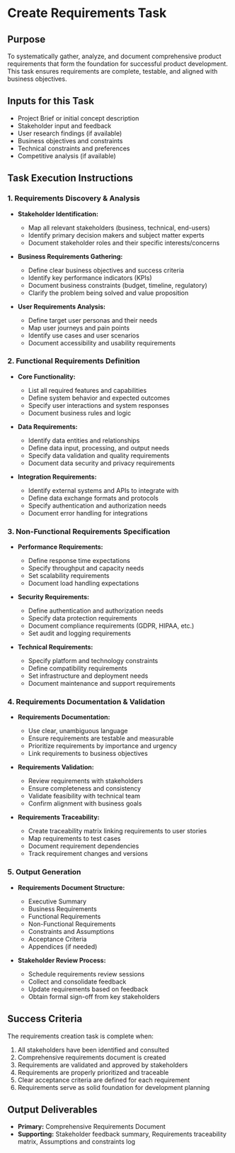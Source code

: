 # Create Requirements Task

## Purpose

To systematically gather, analyze, and document comprehensive product requirements that form the foundation for successful product development. This task ensures requirements are complete, testable, and aligned with business objectives.

## Inputs for this Task

- Project Brief or initial concept description
- Stakeholder input and feedback
- User research findings (if available)
- Business objectives and constraints
- Technical constraints and preferences
- Competitive analysis (if available)

## Task Execution Instructions

### 1. Requirements Discovery & Analysis

- **Stakeholder Identification:**
  - Map all relevant stakeholders (business, technical, end-users)
  - Identify primary decision makers and subject matter experts
  - Document stakeholder roles and their specific interests/concerns

- **Business Requirements Gathering:**
  - Define clear business objectives and success criteria
  - Identify key performance indicators (KPIs)
  - Document business constraints (budget, timeline, regulatory)
  - Clarify the problem being solved and value proposition

- **User Requirements Analysis:**
  - Define target user personas and their needs
  - Map user journeys and pain points
  - Identify use cases and user scenarios
  - Document accessibility and usability requirements

### 2. Functional Requirements Definition

- **Core Functionality:**
  - List all required features and capabilities
  - Define system behavior and expected outcomes
  - Specify user interactions and system responses
  - Document business rules and logic

- **Data Requirements:**
  - Identify data entities and relationships
  - Define data input, processing, and output needs
  - Specify data validation and quality requirements
  - Document data security and privacy requirements

- **Integration Requirements:**
  - Identify external systems and APIs to integrate with
  - Define data exchange formats and protocols
  - Specify authentication and authorization needs
  - Document error handling for integrations

### 3. Non-Functional Requirements Specification

- **Performance Requirements:**
  - Define response time expectations
  - Specify throughput and capacity needs
  - Set scalability requirements
  - Document load handling expectations

- **Security Requirements:**
  - Define authentication and authorization needs
  - Specify data protection requirements
  - Document compliance requirements (GDPR, HIPAA, etc.)
  - Set audit and logging requirements

- **Technical Requirements:**
  - Specify platform and technology constraints
  - Define compatibility requirements
  - Set infrastructure and deployment needs
  - Document maintenance and support requirements

### 4. Requirements Documentation & Validation

- **Requirements Documentation:**
  - Use clear, unambiguous language
  - Ensure requirements are testable and measurable
  - Prioritize requirements by importance and urgency
  - Link requirements to business objectives

- **Requirements Validation:**
  - Review requirements with stakeholders
  - Ensure completeness and consistency
  - Validate feasibility with technical team
  - Confirm alignment with business goals

- **Requirements Traceability:**
  - Create traceability matrix linking requirements to user stories
  - Map requirements to test cases
  - Document requirement dependencies
  - Track requirement changes and versions

### 5. Output Generation

- **Requirements Document Structure:**
  - Executive Summary
  - Business Requirements
  - Functional Requirements
  - Non-Functional Requirements
  - Constraints and Assumptions
  - Acceptance Criteria
  - Appendices (if needed)

- **Stakeholder Review Process:**
  - Schedule requirements review sessions
  - Collect and consolidate feedback
  - Update requirements based on feedback
  - Obtain formal sign-off from key stakeholders

## Success Criteria

The requirements creation task is complete when:

1. All stakeholders have been identified and consulted
2. Comprehensive requirements document is created
3. Requirements are validated and approved by stakeholders
4. Requirements are properly prioritized and traceable
5. Clear acceptance criteria are defined for each requirement
6. Requirements serve as solid foundation for development planning

## Output Deliverables

- **Primary:** Comprehensive Requirements Document
- **Supporting:** Stakeholder feedback summary, Requirements traceability matrix, Assumptions and constraints log